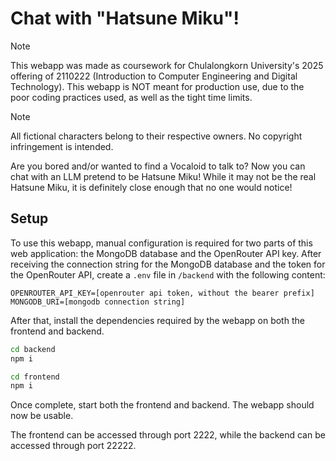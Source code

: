 # Chat with "Hatsune Miku"!

> [!NOTE]
> This webapp was made as coursework for Chulalongkorn University's 2025 offering of 2110222 (Introduction to Computer Engineering and Digital Technology).
> This webapp is NOT meant for production use, due to the poor coding practices used, as well as the tight time limits.

> [!NOTE]
> All fictional characters belong to their respective owners. No copyright infringement is intended.

Are you bored and/or wanted to find a Vocaloid to talk to? 
Now you can chat with an LLM pretend to be Hatsune Miku! 
While it may not be the real Hatsune Miku, it is definitely close enough that no one would notice! 

## Setup
To use this webapp, manual configuration is required for two parts of this web application: the MongoDB database and the OpenRouter API key.
After receiving the connection string for the MongoDB database and the token for the OpenRouter API, create a `.env` file in `/backend` with the following content:
```
OPENROUTER_API_KEY=[openrouter api token, without the bearer prefix]
MONGODB_URI=[mongodb connection string]
```

After that, install the dependencies required by the webapp on both the frontend and backend.

```bash
cd backend
npm i
```

```bash
cd frontend
npm i
```

Once complete, start both the frontend and backend. The webapp should now be usable.

The frontend can be accessed through port 2222, while the backend can be accessed through port 22222.